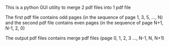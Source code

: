 This is a python GUI utility to merge 2 pdf files into 1 pdf file

The first pdf file contains odd pages (in the sequence of page 1, 3, 5, ..., N) and
the second pdf file contains even pages (in the sequence of page N+1, N-1, 2, 0) 

The output pdf files contains merge pdf files (page 0, 1, 2, 3 ..., N-1, N, N+1)
